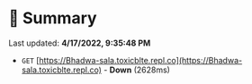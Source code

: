 # 📖 Summary
Last updated: **4/17/2022, 9:35:48 PM**

- `GET` [https://Bhadwa-sala.toxicblte.repl.co](https://Bhadwa-sala.toxicblte.repl.co) - **Down** (2628ms)
